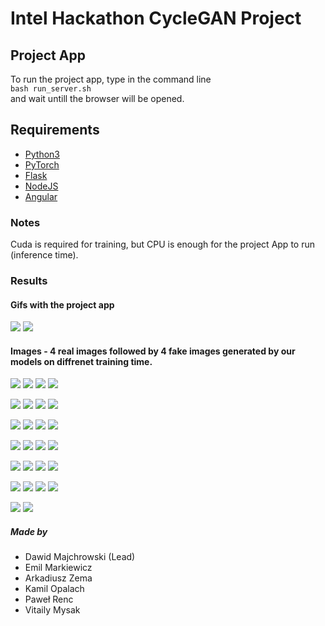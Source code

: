 # Intel Hackathon CycleGAN Project

## Project App
To run the project app, type in the command line \
`bash run_server.sh` \
and wait untill the browser will be opened.

## Requirements

* [Python3](https://www.python.org/)
* [PyTorch](https://pytorch.org/)
* [Flask](https://pypi.org/project/Flask/)
* [NodeJS](https://nodejs.org/en/)	
* [Angular](https://angular.io/)

### Notes

Cuda is required for training, but CPU is enough for the project App to run (inference time).

### Results

#### Gifs with the project app
![](results/gifs/Ignite.gif)
![](results/gifs/Stifle.gif)

#### Images - 4 real images followed by 4 fake images generated by our models on diffrenet training time.

![](results/images/0/1_real.png)
![](results/images/0/1_fake.png)
![](results/images/0/2_real.png)
![](results/images/0/2_fake.png)

![](results/images/1/1_real.png)
![](results/images/1/1_fake.png)
![](results/images/1/2_real.png)
![](results/images/1/2_fake.png)

![](results/images/2/1_real.png)
![](results/images/2/1_fake.png)
![](results/images/2/2_real.png)
![](results/images/2/2_fake.png)

![](results/images/3/1_real.png)
![](results/images/3/1_fake.png)
![](results/images/3/2_real.png)
![](results/images/3/2_fake.png)

![](results/images/4/1_real.png)
![](results/images/4/1_fake.png)
![](results/images/4/2_real.png)
![](results/images/4/2_fake.png)

![](results/images/5/1_real.png)
![](results/images/5/1_fake.png)
![](results/images/5/2_real.png)
![](results/images/5/2_fake.png)

![](results/images/6/1_real.png)
![](results/images/6/1_fake.png)


##### Made by 
- Dawid Majchrowski (Lead)
- Emil Markiewicz
- Arkadiusz Zema
- Kamil Opalach
- Paweł Renc
- Vitaily Mysak